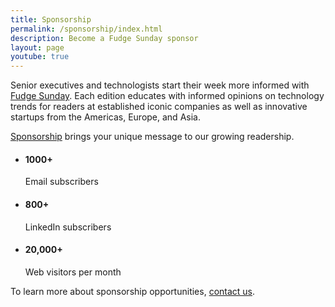 ```yaml
---
title: Sponsorship
permalink: /sponsorship/index.html
description: Become a Fudge Sunday sponsor
layout: page
youtube: true
---
```


Senior executives and technologists start their week more informed with [Fudge Sunday](https://fudge.org). Each edition educates with informed opinions on technology trends for readers at established iconic companies as well as innovative startups from the Americas, Europe, and Asia. 

[Sponsorship](mailto:newsletter@fudge.org?SUBJECT=Sponsorship+of+Fudge+Sunday+Newsletter) brings your unique message to our growing readership.
 <ul class="wrapper grid mt-l-xl" role="list" data-rows="masonry" data-layout="33-33-33">
    <li class="card flow overflow-hidden">
      <h4>1000+</h4>
      Email subscribers
    </li>
    <li class="card flow overflow-hidden">
      <h4>800+</h4>
      LinkedIn subscribers
    </li>
    <li class="card flow overflow-hidden">
      <h4>20,000+</h4>
      Web visitors per month
    </li>
 </ul>

To learn more about sponsorship opportunities, [contact us](mailto:newsletter@fudge.org?SUBJECT=Sponsorship+of+Fudge+Sunday+Newsletter).

